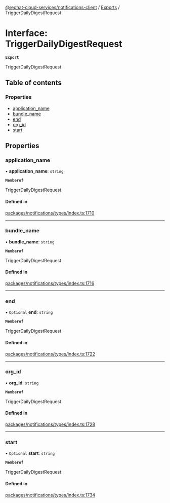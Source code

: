 [@redhat-cloud-services/notifications-client](../README.md) / [Exports](../modules.md) / TriggerDailyDigestRequest

# Interface: TriggerDailyDigestRequest

**`Export`**

TriggerDailyDigestRequest

## Table of contents

### Properties

- [application\_name](TriggerDailyDigestRequest.md#application_name)
- [bundle\_name](TriggerDailyDigestRequest.md#bundle_name)
- [end](TriggerDailyDigestRequest.md#end)
- [org\_id](TriggerDailyDigestRequest.md#org_id)
- [start](TriggerDailyDigestRequest.md#start)

## Properties

### application\_name

• **application\_name**: `string`

**`Memberof`**

TriggerDailyDigestRequest

#### Defined in

[packages/notifications/types/index.ts:1710](https://github.com/RedHatInsights/javascript-clients/blob/main/packages/notifications/types/index.ts#L1710)

___

### bundle\_name

• **bundle\_name**: `string`

**`Memberof`**

TriggerDailyDigestRequest

#### Defined in

[packages/notifications/types/index.ts:1716](https://github.com/RedHatInsights/javascript-clients/blob/main/packages/notifications/types/index.ts#L1716)

___

### end

• `Optional` **end**: `string`

**`Memberof`**

TriggerDailyDigestRequest

#### Defined in

[packages/notifications/types/index.ts:1722](https://github.com/RedHatInsights/javascript-clients/blob/main/packages/notifications/types/index.ts#L1722)

___

### org\_id

• **org\_id**: `string`

**`Memberof`**

TriggerDailyDigestRequest

#### Defined in

[packages/notifications/types/index.ts:1728](https://github.com/RedHatInsights/javascript-clients/blob/main/packages/notifications/types/index.ts#L1728)

___

### start

• `Optional` **start**: `string`

**`Memberof`**

TriggerDailyDigestRequest

#### Defined in

[packages/notifications/types/index.ts:1734](https://github.com/RedHatInsights/javascript-clients/blob/main/packages/notifications/types/index.ts#L1734)
